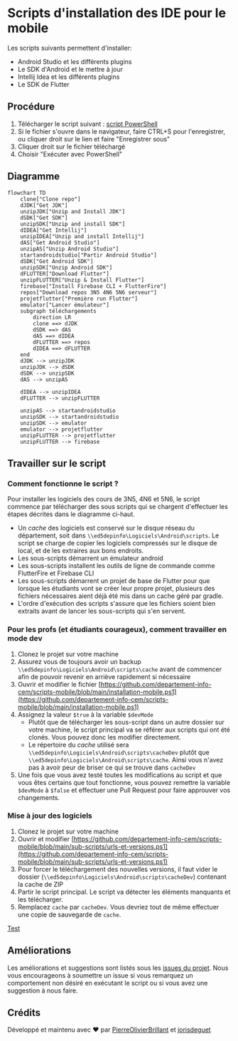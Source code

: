 # Scripts d'installation des IDE pour le mobile

Les scripts suivants permettent d'installer:

- Android Studio et les différents plugins
- Le SDK d'Android et le mettre à jour
- Intellij Idea et les différents plugins
- Le SDK de Flutter

## Procédure

1. Télécharger le script suivant : [script PowerShell](https://raw.githubusercontent.com/departement-info-cem/scripts-mobile/main/installation-mobile.ps1 "download")
2. Si le fichier s'ouvre dans le navigateur, faire CTRL+S pour l'enregistrer, ou cliquer droit sur le lien et faire "Enregistrer sous"
3. Cliquer droit sur le fichier téléchargé
4. Choisir "Exécuter avec PowerShell"

## Diagramme
```mermaid
flowchart TD
    clone["Clone repo"]
    dJDK["Get JDK"]
    unzipJDK["Unzip and Install JDK"]
    dSDK["Get SDK"]
    unzipSDK["Unzip and install SDK"]
    dIDEA["Get Intellij"]
    unzipIDEA["Unzip and install Intellij"]
    dAS["Get Android Studio"]
    unzipAS["Unzip Android Studio"]
    startandroidstudio["Partir Android Studio"]
    dSDK["Get Android SDK"]
    unzipSDK["Unzip Android SDK"]
    dFLUTTER["Download Flutter"]
    unzipFLUTTER["Unzip & Install Flutter"]
    firebase["Install Firebase CLI + FlutterFire"]
    repos["Download repos 3N5 4N6 5N6 serveur"]
    projetflutter["Première run Flutter"]
    emulator["Lancer émulateur"]
    subgraph téléchargements
        direction LR
        clone ==> dJDK
        dSDK ==> dAS
        dAS ==> dIDEA
        dFLUTTER ==> repos
        dIDEA ==> dFLUTTER
    end
    dJDK --> unzipJDK
    unzipJDK --> dSDK
    dSDK --> unzipSDK
    dAS --> unzipAS
    
    dIDEA --> unzipIDEA
    dFLUTTER --> unzipFLUTTER
    
    unzipAS --> startandroidstudio
    unzipSDK --> startandroidstudio
    unzipSDK --> emulator
    emulator --> projetflutter
    unzipFLUTTER --> projetflutter
    unzipFLUTTER --> firebase
```

## Travailler sur le script

### Comment fonctionne le script ?

Pour installer les logiciels des cours de 3N5, 4N6 et 5N6, le script commence par télécharger des sous scripts qui se chargent d'effectuer les étapes décrites dans le diagramme ci-haut.

- Un *cache* des logiciels est conservé sur le disque réseau du département, soit dans `\\ed5depinfo\Logiciels\Android\scripts`. Le script se charge de copier les logiciels compressés sur le disque de local, et de les extraires aux bons endroits.
- Les sous-scripts démarrent un émulateur android
- Les sous-scripts installent les outils de ligne de commande comme FlutterFire et Firebase CLI
- Les sous-scripts démarrent un projet de base de Flutter pour que lorsque les étudiants vont se créer leur propre projet, plusieurs des fichiers nécessaires aient déjà été mis dans un cache géré par gradle.
- L'ordre d'exécution des scripts s'assure que les fichiers soient bien extraits avant de lancer les sous-scripts qui s'en servent.

### Pour les profs (et étudiants courageux), comment travailler en mode dev

1. Clonez le projet sur votre machine
2. Assurez vous de toujours avoir un backup `\\ed5depinfo\Logiciels\Android\scripts\cache` avant de commencer afin de pouvoir revenir en arriève rapidement si nécessaire
3. Ouvrir et modifier le fichier [https://github.com/departement-info-cem/scripts-mobile/blob/main/installation-mobile.ps1](https://github.com/departement-info-cem/scripts-mobile/blob/main/installation-mobile.ps1)
4. Assignez la valeur `$true` à la variable `$devMode`
   - Plutôt que de télécharger les sous-script dans un autre dossier sur votre machine, le script principal va se référer aux scripts qui ont été clonés. Vous pouvez donc les modifier directement.
   - Le répertoire du *cache* utilisé sera `\\ed5depinfo\Logiciels\Android\scripts\cacheDev` plutôt que `\\ed5depinfo\Logiciels\Android\scripts\cache`. Ainsi vous n'avez pas à avoir peur de briser ce qui se trouve dans `cacheDev`
5. Une fois que vous avez testé toutes les modifications au script et que vous êtes certains que tout fonctionne, vous pouvez remettre la variable `$devMode` à `$false` et effectuer une Pull Request pour faire approuver vos changements.

### Mise à jour des logiciels

1. Clonez le projet sur votre machine
2. Ouvrir et modifier [https://github.com/departement-info-cem/scripts-mobile/blob/main/sub-scripts/urls-et-versions.ps1](https://github.com/departement-info-cem/scripts-mobile/blob/main/sub-scripts/urls-et-versions.ps1)
3. Pour forcer le téléchargement des nouvelles versions, il faut vider le dossier (`\\ed5depinfo\Logiciels\Android\scripts\cacheDev`) contenant la cache de ZIP
4. Partir le script principal. Le script va détecter les éléments manquants et les télécharger.
5. Remplacez `cache` par `cacheDev`. Vous devriez tout de même effectuer une copie de sauvegarde de `cache`.

<a href="https://raw.githubusercontent.com/departement-info-cem/scripts-mobile/main/installation.bat" download target="_blank">Test</a>

## Améliorations

Les améliorations et suggestions sont listés sous les [issues du projet](https://github.com/departement-info-cem/scripts-mobile/issues). Nous vous encourageons à soumettre un issue si vous remarquez un comportement non désiré en exécutant le script ou si vous avez une suggestion à nous faire.

## Crédits

Développé et maintenu avec ❤️ par [PierreOlivierBrillant](https://github.com/PierreOlivierBrillant) et [jorisdeguet](https://github.com/jorisdeguet)
